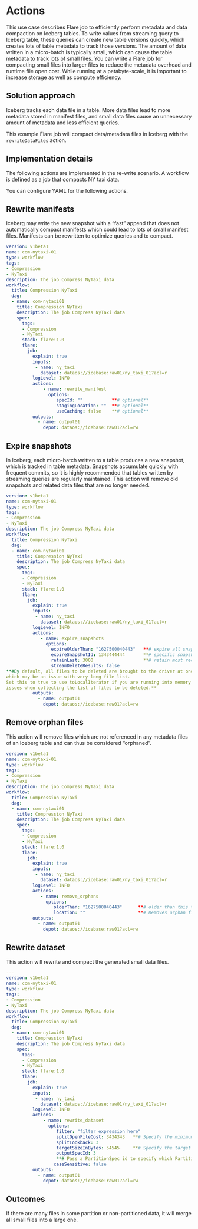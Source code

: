 # Actions

This use case describes Flare job to efficiently perform metadata and data compaction on Iceberg tables. To write values from streaming query to Iceberg table, these queries can create new table versions quickly, which creates lots of table metadata to track those versions. The amount of data written in a micro-batch is typically small, which can cause the table metadata to track lots of small files. You can write a Flare job for compacting small files into larger files to reduce the metadata overhead and runtime file open cost. While running at a petabyte-scale, it is important to increase storage as well as compute efficiency.

## Solution approach

Iceberg tracks each data file in a table. More data files lead to more metadata stored in manifest files, and small data files cause an unnecessary amount of metadata and less efficient queries.

This example Flare job will compact data/metadata files in Iceberg with the `rewriteDataFiles` action.

## Implementation details

The following actions are implemented in the re-write scenario. A workflow is defined as a job that compacts NY taxi data.

You can configure YAML for the following actions.

## Rewrite manifests

Iceberg may write the new snapshot with a “fast” append that does not automatically compact manifests which could lead to lots of small manifest files. Manifests can be rewritten to optimize queries and to compact.

```yaml
version: v1beta1
name: com-nytaxi-01
type: workflow
tags:
- Compression
- NyTaxi
description: The job Compress NyTaxi data
workflow:
  title: Compression NyTaxi
  dag:
  - name: com-nytaxi01
    title: Compression NyTaxi
    description: The job Compress NyTaxi data
    spec:
      tags:
      - Compression
      - NyTaxi
      stack: flare:1.0
      flare:
        job:
          explain: true
          inputs:
           - name: ny_taxi
             dataset: dataos://icebase:raw01/ny_taxi_01?acl=r
          logLevel: INFO
          actions:
              - name: rewrite_manifest
                options:
                   specId: ""           **# optional**
                   stagingLocation: ""  **# optional**
                   useCaching: false    **# optional**
          outputs:
            - name: output01
              depot: dataos://icebase:raw01?acl=rw
```

## Expire snapshots

In Iceberg, each micro-batch written to a table produces a new snapshot, which is tracked in table metadata. Snapshots accumulate quickly with frequent commits, so it is highly recommended that tables written by streaming queries are regularly maintained. This action will remove old snapshots and related data files that are no longer needed.

```yaml
version: v1beta1
name: com-nytaxi-01
type: workflow
tags:
- Compression
- NyTaxi
description: The job Compress NyTaxi data
workflow:
  title: Compression NyTaxi
  dag:
  - name: com-nytaxi01
    title: Compression NyTaxi
    description: The job Compress NyTaxi data
    spec:
      tags:
      - Compression
      - NyTaxi
      stack: flare:1.0
      flare:
        job:
          explain: true
          inputs:
           - name: ny_taxi
             dataset: dataos://icebase:raw01/ny_taxi_01?acl=r
          logLevel: INFO
          actions:
             - name: expire_snapshots
               options:
                 expireOlderThan: "1627500040443"   **# expire all snapshots older than this timestamp millis.**
                 expireSnapshotId: 1343444444       **# specific snapshot to expire.**
                 retainLast: 3000                   **# retain most recent 10 snapshots.**
                 streamDeleteResults: false 
**#By default, all files to be deleted are brought to the driver at once
which may be an issue with very long file list.
Set this to true to use toLocalIterator if you are running into memory
issues when collecting the list of files to be deleted.**
          outputs:
            - name: output01
              depot: dataos://icebase:raw01?acl=rw
```

## Remove orphan files

This action will remove files which are not referenced in any metadata files of an Iceberg table and can thus be considered “orphaned”.

```yaml
version: v1beta1
name: com-nytaxi-01
type: workflow
tags:
- Compression
- NyTaxi
description: The job Compress NyTaxi data
workflow:
  title: Compression NyTaxi
  dag:
  - name: com-nytaxi01
    title: Compression NyTaxi
    description: The job Compress NyTaxi data
    spec:
      tags:
      - Compression
      - NyTaxi
      stack: flare:1.0
      flare:
        job:
          explain: true
          inputs:
           - name: ny_taxi
             dataset: dataos://icebase:raw01/ny_taxi_01?acl=r
          logLevel: INFO
          actions:
             - name: remove_orphans
               options:
                  olderThan: "1627500040443"      **# older than this time.**
                  location: ""                    **# Removes orphan files in the given location.**
          outputs:
            - name: output01
              depot: dataos://icebase:raw01?acl=rw
```

## Rewrite dataset

This action will rewrite and compact the generated small data files.

```yaml
---
version: v1beta1
name: com-nytaxi-01
type: workflow
tags:
- Compression
- NyTaxi
description: The job Compress NyTaxi data
workflow:
  title: Compression NyTaxi
  dag:
  - name: com-nytaxi01
    title: Compression NyTaxi
    description: The job Compress NyTaxi data
    spec:
      tags:
      - Compression
      - NyTaxi
      stack: flare:1.0
      flare:
        job:
          explain: true
          inputs:
           - name: ny_taxi
             dataset: dataos://icebase:raw01/ny_taxi_01?acl=r
          logLevel: INFO
          actions:
              - name: rewrite_dataset
                options:
                   filter: "filter expression here"
                   splitOpenFileCost: 3434343   **# Specify the minimum file size to be counted and packed into one "bin"**
                   splitLookback: 3
                   targetSizeInBytes: 54545     **# Specify the target to rewrite data file size in bytes**
                   outputSpecId: 3              
                   **# Pass a PartitionSpec id to specify which PartitionSpec should be used in DataFile rewrite**
                  caseSensitive: false          
          outputs:
            - name: output01
              depot: dataos://icebase:raw01?acl=rw
```

## Outcomes

If there are many files in some partition or non-partitioned data, it will merge all small files into a large one.